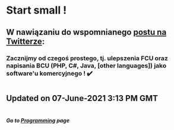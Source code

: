 # Start small !


## W nawiązaniu do wspomnianego [postu na Twitterze](https://twitter.com/C4B_Lab/status/1400381495349481479 "Lepsza Informatyka"):

### Zacznijmy od czegoś prostego, tj. ulepszenia FCU oraz napisania BCU (PHP, C#, Java, [other languages]) jako software'u komercyjnego !&nbsp;:heavy_check_mark:

#
## Updated on 07-June-2021 3:13 PM GMT

#
##### Go to [Programming](/programming/Programming.md#all-the-latest-about-my-programming-activities "All the latest about Lucas' software engineering") page
